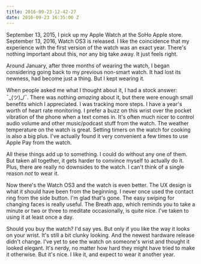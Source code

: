 ```yaml
---
title: 2016-09-23-12-42-27
date: 2016-09-23 16:35:00 Z
---
```


September 13, 2015, I pick up my Apple Watch at the SoHo Apple store. September 13, 2016, Watch OS3 is released. I like the coincidence that my experience with the first version of the watch was an exact year. There's nothing important about this, nor any big take away. It just feels right.

Around January, after three months of wearing the watch, I began considering going back to my previous non-smart watch. It had lost its newness, had become just a thing. But I kept wearing it. 

When people asked me what I thought about it, I had a stock answer: ¯\_(ツ)_/¯. There was nothing *amazing* about it, but there were enough small benefits which I appreciated. I was tracking more steps. I have a year's worth of heart rate monitoring. I prefer a buzz on this wrist over the pocket vibration of the phone when a text comes in. It's often much nicer to control audio volume and other music/podcast stuff from the watch. The weather temperature on the watch is great. Setting timers on the watch for cooking is also a big plus. I've actually found it very convenient a few times to use Apple Pay from the watch.

All these things add up to something. I could do without any one of them. But taken all together, it gets harder to convince myself to actually do it. Plus, there are really no downsides to the watch. I can't think of a single reason *not* to wear it.

Now there's the Watch OS3 and the watch is even better. The UX design is what it should have been from the beginning. I never once used the contact ring from the side button. I'm glad that's gone. The easy swiping for changing faces is really useful. The Breath app, which reminds you to take a minute or two or three to meditate occasionally, is quite nice. I've taken to using it at least once a day.

Should you buy the watch? I'd say yes. But only if you like the way it looks on your wrist. It's still a bit clunky looking. And the newest hardware release didn't change. I've yet to see the watch on someone's wrist and thought it looked elegant. It's nerdy, no matter how hard they might have tried to make it otherwise. But it's nice. I like it, and expect to wear it another year.